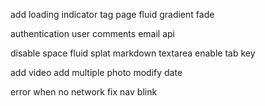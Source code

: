 add loading indicator
tag page
fluid gradient fade

authentication
user comments
email api

disable space fluid splat
markdown textarea enable tab key

add video
add multiple photo
modify date

error when no network
fix nav blink